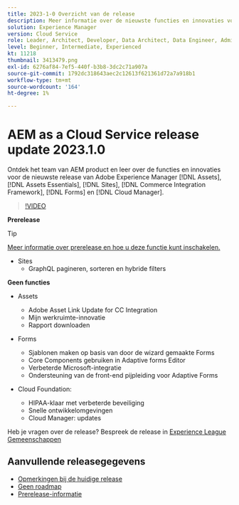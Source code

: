 ```yaml
---
title: 2023-1-0 Overzicht van de release
description: Meer informatie over de nieuwste functies en innovaties voor de release 2023-1-0 voor Adobe Experience Manager [!DNL Assets Essentials], [!DNL Sites], [!DNL Screens], [!DNL Forms] en [!DNL Cloud Foundation]
solution: Experience Manager
version: Cloud Service
role: Leader, Architect, Developer, Data Architect, Data Engineer, Admin, User
level: Beginner, Intermediate, Experienced
kt: 11218
thumbnail: 3413479.png
exl-id: 6276af84-7ef5-440f-b3b8-3dc2c71a907a
source-git-commit: 1792dc318643aec2c12613f621361d72a7a918b1
workflow-type: tm+mt
source-wordcount: '164'
ht-degree: 1%

---
```


# AEM as a Cloud Service release update 2023.1.0

Ontdek het team van AEM product en leer over de functies en innovaties voor de nieuwste release van Adobe Experience Manager [!DNL Assets], [!DNL Assets Essentials], [!DNL Sites], [!DNL Commerce Integration Framework], [!DNL Forms] en [!DNL Cloud Manager].

>[!VIDEO](https://video.tv.adobe.com/v/3413479/?quality=12&learn=on)

**Prerelease**

>[!TIP]
>
>[Meer informatie over prerelease en hoe u deze functie kunt inschakelen.](https://experienceleague.adobe.com/docs/experience-manager-cloud-service/content/release-notes/prerelease.html)

* Sites
   * GraphQL pagineren, sorteren en hybride filters

**Geen functies**

* Assets
   * Adobe Asset Link Update for CC Integration
   * Mijn werkruimte-innovatie
   * Rapport downloaden

* Forms
   * Sjablonen maken op basis van door de wizard gemaakte Forms
   * Core Components gebruiken in Adaptive forms Editor
   * Verbeterde Microsoft-integratie
   * Ondersteuning van de front-end pijpleiding voor Adaptive Forms

* Cloud Foundation:
   * HIPAA-klaar met verbeterde beveiliging
   * Snelle ontwikkelomgevingen
   * Cloud Manager: updates

Heb je vragen over de release?  Bespreek de release in [Experience League Gemeenschappen](https://adobe.ly/3RPNYZF)

## Aanvullende releasegegevens

* [Opmerkingen bij de huidige release](https://experienceleague.adobe.com/docs/experience-manager-cloud-service/content/release-notes/home.html)
* [Geen roadmap](https://experienceleague.adobe.com/docs/experience-manager-release-information/aem-release-updates/update-releases-roadmap.html)
* [Prerelease-informatie](https://experienceleague.adobe.com/docs/experience-manager-cloud-service/content/release-notes/prerelease.html)
